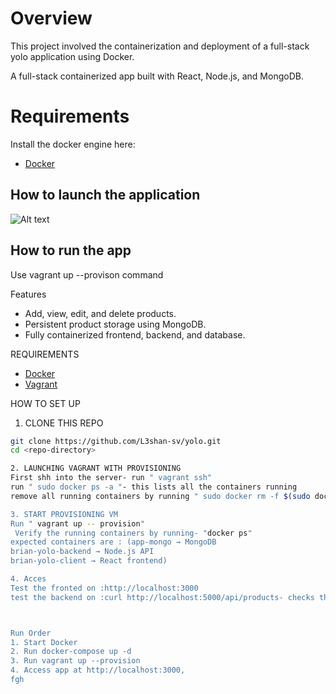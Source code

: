 # Overview
This project involved the containerization and deployment of a full-stack yolo application using Docker.

A full-stack containerized app built with React, Node.js, and MongoDB.
# Requirements
Install the docker engine here:
- [Docker](https://docs.docker.com/engine/install/) 

## How to launch the application 


![Alt text](image.png)

## How to run the app
Use vagrant up --provison command

Features
- Add, view, edit, and delete products.
- Persistent product storage using MongoDB.
- Fully containerized frontend, backend, and database.

REQUIREMENTS
- [Docker](https://docs.docker.com/engine/install/)
- [Vagrant](https://www.vagrantup.com/)

HOW TO SET UP

1. CLONE THIS REPO
```bash
git clone https://github.com/L3shan-sv/yolo.git
cd <repo-directory>

2. LAUNCHING VAGRANT WITH PROVISIONING
First shh into the server- run " vagrant ssh"
run " sudo docker ps -a "- this lists all the containers running
remove all running containers by running " sudo docker rm -f $(sudo docker ps -aq)

3. START PROVISIONING VM
Run " vagrant up -- provision"
 Verify the running containers by running- "docker ps"
expected containers are : (app-mongo → MongoDB
brian-yolo-backend → Node.js API
brian-yolo-client → React frontend)

4. Acces
Test the fronted on :http://localhost:3000
test the backend on :curl http://localhost:5000/api/products- checks the items added through the frontend you should lots of items called leshan



Run Order
1. Start Docker
2. Run docker-compose up -d
3. Run vagrant up --provision
4. Access app at http://localhost:3000,
fgh
